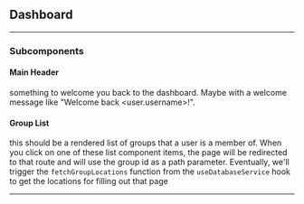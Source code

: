 ## Dashboard

---

### Subcomponents

#### Main Header

something to welcome you back to the dashboard. Maybe with a welcome message like "Welcome back <user.username>!".

<!-- TODO: Need to figure out the most simple way to access the username -->

#### Group List

this should be a rendered list of groups that a user is a member of. When you click on one of these list component items, the page will be redirected to that route and will use the group id as a path parameter. Eventually, we'll trigger the `fetchGroupLocations` function from the `useDatabaseService` hook to get the locations for filling out that page

---
